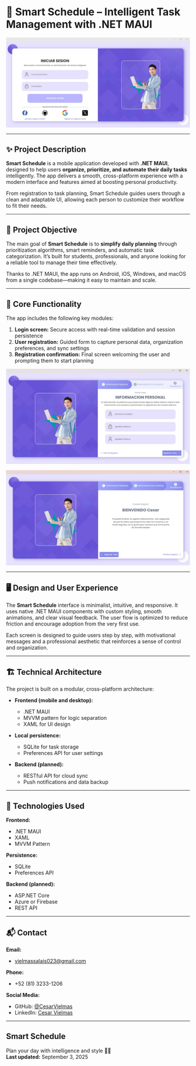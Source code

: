 <!--proyect_tittle-->
# 🧠 Smart Schedule – Intelligent Task Management with .NET MAUI

<!--proyect_image1_proyect_markdown/image1.png-->
![Login screen](proyect_markdown/image1.png)

---

<!--proyect_subtitle_description-->
## ✨ Project Description

<!--proyect_content_description-->
**Smart Schedule** is a mobile application developed with **.NET MAUI**, designed to help users **organize, prioritize, and automate their daily tasks** intelligently. The app delivers a smooth, cross-platform experience with a modern interface and features aimed at boosting personal productivity.

From registration to task planning, Smart Schedule guides users through a clean and adaptable UI, allowing each person to customize their workflow to fit their needs.

---

<!--proyect_subtitle_objective-->
## 🎯 Project Objective

<!--proyect_content_objective-->
The main goal of **Smart Schedule** is to **simplify daily planning** through prioritization algorithms, smart reminders, and automatic task categorization. It’s built for students, professionals, and anyone looking for a reliable tool to manage their time effectively.

Thanks to .NET MAUI, the app runs on Android, iOS, Windows, and macOS from a single codebase—making it easy to maintain and scale.

---

<!--proyect_subtitle_functionality-->
## 🧩 Core Functionality

<!--proyect_content_functionality-->
The app includes the following key modules:

1. **Login screen:** Secure access with real-time validation and session persistence  
2. **User registration:** Guided form to capture personal data, organization preferences, and sync settings  
3. **Registration confirmation:** Final screen welcoming the user and prompting them to start planning

<!--proyect_image2_proyect_markdown/image2.png-->
![User registration screen](proyect_markdown/image2.png)

<!--proyect_image3_proyect_markdown/image3.png-->
![Successful registration confirmation](proyect_markdown/image3.png)

---

<!--proyect_subtitle_designUX-->
## 🖥️ Design and User Experience

<!--proyect_content_designUX-->
The **Smart Schedule** interface is minimalist, intuitive, and responsive. It uses native .NET MAUI components with custom styling, smooth animations, and clear visual feedback. The user flow is optimized to reduce friction and encourage adoption from the very first use.

Each screen is designed to guide users step by step, with motivational messages and a professional aesthetic that reinforces a sense of control and organization.

---

<!--proyect_subtitle_architecture-->
## 🏗️ Technical Architecture

<!--proyect_content_architecture-->
The project is built on a modular, cross-platform architecture:

- **Frontend (mobile and desktop):**  
  - .NET MAUI  
  - MVVM pattern for logic separation  
  - XAML for UI design  

- **Local persistence:**  
  - SQLite for task storage  
  - Preferences API for user settings  

- **Backend (planned):**  
  - RESTful API for cloud sync  
  - Push notifications and data backup

---

<!--proyect_subtitle_technologies-->
## 🔧 Technologies Used

<!--proyect_content_technologies-->
**Frontend:**
- .NET MAUI  
- XAML  
- MVVM Pattern  

**Persistence:**
- SQLite  
- Preferences API  

**Backend (planned):**
- ASP.NET Core  
- Azure or Firebase  
- REST API

---

<!--proyect_subtitle_contact-->
## 📬 Contact

<!--proyect_content_contact-->
**Email:**
- vielmassalais023@gmail.com  

**Phone:**
- +52 (81) 3233-1206  

**Social Media:**
- GitHub: [@CesarVielmas](https://github.com/CesarVielmas)  
- LinkedIn: [Cesar Vielmas](https://www.linkedin.com/in/cesar-vielmas-324a9b218/)  

---

<!--proyect_subtitle_footer-->
## Smart Schedule

<!--proyect_content_footer-->
Plan your day with intelligence and style 🧠📅  
**Last updated:** September 3, 2025
